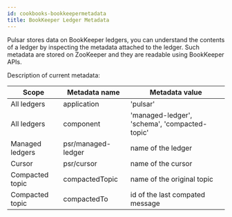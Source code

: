 ```yaml
---
id: cookbooks-bookkeepermetadata
title: BookKeeper Ledger Metadata
---
```


Pulsar stores data on BookKeeper ledgers, you can understand the contents of a ledger by inspecting the metadata attached to the ledger.
Such metadata are stored on ZooKeeper and they are readable using BookKeeper APIs.

Description of current metadata:

| Scope  | Metadata name | Metadata value |
| ------------- | ------------- | ------------- |
| All ledgers  | application  | 'pulsar' |
| All ledgers  | component  | 'managed-ledger', 'schema', 'compacted-topic' |
| Managed ledgers | psr/managed-ledger | name of the ledger |
| Cursor | psr/cursor | name of the cursor |
| Compacted topic | compactedTopic | name of the original topic |
| Compacted topic | compactedTo | id of the last compated message |


